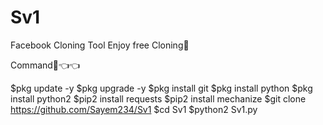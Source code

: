 # Sv1
Facebook Cloning Tool
Enjoy free Cloning🤟

Command🧨👈👈

$pkg update -y
$pkg upgrade -y
$pkg install git 
$pkg install python 
$pkg install python2
$pip2 install requests
$pip2 install mechanize
$git clone https://github.com/Sayem234/Sv1
$cd Sv1
$python2 Sv1.py
